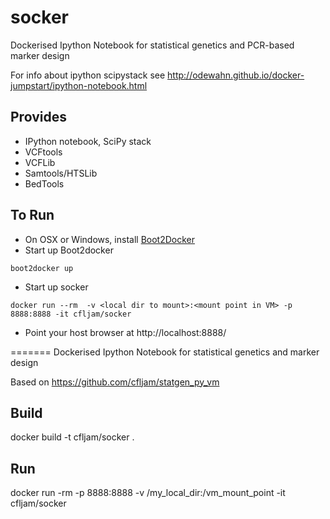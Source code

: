 socker
======

Dockerised Ipython Notebook for statistical genetics and PCR-based marker design

For info about ipython scipystack see http://odewahn.github.io/docker-jumpstart/ipython-notebook.html 

Provides
--------

- IPython notebook, SciPy stack
- VCFtools
- VCFLib
- Samtools/HTSLib
- BedTools

To Run
------

- On OSX or Windows, install [Boot2Docker](https://github.com/boot2docker/boot2docker)
- Start up Boot2docker

```
boot2docker up
```

- Start up socker

```
docker run --rm  -v <local dir to mount>:<mount point in VM> -p 8888:8888 -it cfljam/socker
```

- Point your host browser at http://localhost:8888/

=======
Dockerised Ipython Notebook for statistical genetics and marker design

Based on https://github.com/cfljam/statgen_py_vm

Build
------

docker build -t cfljam/socker .

Run
----

docker run -rm -p 8888:8888 -v /my_local_dir:/vm_mount_point -it cfljam/socker
